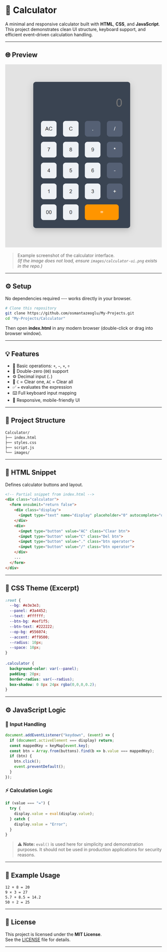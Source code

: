# 🧮 Calculator

A minimal and responsive calculator built with **HTML**, **CSS**, and
**JavaScript**.\
This project demonstrates clean UI structure, keyboard support, and
efficient event-driven calculation handling.

------------------------------------------------------------------------

## 🌐 Preview

![Calculator Preview](./images/calculator-ui.png)

> Example screenshot of the calculator interface.\
> *(If the image does not load, ensure `images/calculator-ui.png` exists
> in the repo.)*

------------------------------------------------------------------------

## ⚙️ Setup

No dependencies required --- works directly in your browser.

``` bash
# Clone this repository
git clone https://github.com/osmantazeoglu/My-Projects.git
cd "My-Projects/Calculator"
```

Then open **index.html** in any modern browser (double-click or drag
into browser window).

------------------------------------------------------------------------

## 💡 Features

-   🧩 Basic operations: `+`, `−`, `×`, `÷`
-   🔢 Double-zero (`00`) support
-   ⚙️ Decimal input (`.`)
-   🧼 `C` = Clear one, `AC` = Clear all
-   ✅ `=` evaluates the expression
-   ⌨️ Full keyboard input mapping
-   🎨 Responsive, mobile-friendly UI

------------------------------------------------------------------------

## 🧱 Project Structure

    Calculator/
    ├── index.html
    ├── styles.css
    ├── script.js
    └── images/

------------------------------------------------------------------------

## 🧩 HTML Snippet

Defines calculator buttons and layout.

``` html
<!-- Partial snippet from index.html -->
<div class="calculator">
  <form onsubmit="return false">
    <div class="display">
      <input type="text" name="display" placeholder="0" autocomplete="off">
    </div>
    <div>
      <input type="button" value="AC" class="Clear btn">
      <input type="button" value="C" class="Del btn">
      <input type="button" value="." class="btn operator">
      <input type="button" value="/" class="btn operator">
    </div>
    ...
  </form>
</div>
```

------------------------------------------------------------------------

## 🎨 CSS Theme (Excerpt)

``` css
:root {
  --bg: #e3e3e3;
  --panel: #3a4452;
  --text: #ffffff;
  --btn-bg: #eef1f5;
  --btn-text: #222222;
  --op-bg: #556074;
  --accent: #ff9500;
  --radius: 10px;
  --space: 10px;
}

.calculator {
  background-color: var(--panel);
  padding: 20px;
  border-radius: var(--radius);
  box-shadow: 0 8px 24px rgba(0,0,0,0.2);
}
```

------------------------------------------------------------------------

## ⚙️ JavaScript Logic

### 🧠 Input Handling

``` js
document.addEventListener("keydown", (event) => {
  if (document.activeElement === display) return;
  const mappedKey = keyMap[event.key];
  const btn = Array.from(buttons).find(b => b.value === mappedKey);
  if (btn) {
    btn.click();
    event.preventDefault();
  }
});
```

### ⚡ Calculation Logic

``` js
if (value === "=") {
  try {
    display.value = eval(display.value);
  } catch {
    display.value = "Error";
  }
}
```

> ⚠️ **Note:** `eval()` is used here for simplicity and demonstration
> purposes. It should not be used in production applications for
> security reasons.

------------------------------------------------------------------------

## 🧠 Example Usage

``` text
12 + 8 = 20
9 × 3 = 27
5.7 + 8.5 = 14.2
50 ÷ 2 = 25
```

------------------------------------------------------------------------

## 📄 License

This project is licensed under the **MIT License**.\
See the [LICENSE](./LICENSE) file for details.

------------------------------------------------------------------------
